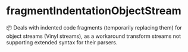 # fragmentIndentationObjectStream
📦 Deals with indented code fragments (temporarily replacing them) for object streams (Vinyl streams), as a workaround transform streams not supporting extended syntax for their parsers.
